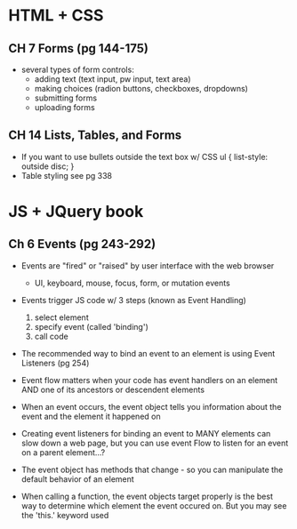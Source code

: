 # HTML + CSS 
## CH 7 Forms (pg 144-175)
- several types of form controls:
    - adding text (text input, pw input, text area)
    - making choices (radion buttons, checkboxes, dropdowns)
    - submitting forms
    - uploading forms

## CH 14 Lists, Tables, and Forms
- If you want to use bullets outside the text box w/ CSS
ul {
  list-style: outside disc; }
- Table styling see pg 338


# JS + JQuery book
## Ch 6 Events (pg 243-292)
- Events are "fired" or "raised" by user interface with the web browser
    - UI, keyboard, mouse, focus, form, or mutation events

- Events trigger JS code w/ 3 steps (known as Event Handling)
    1. select element
    1. specify event (called 'binding')
    1. call code

- The recommended way to bind an event to an element is using Event Listeners (pg 254)

- Event flow matters when your code has event handlers on an element AND one of its ancestors or descendent elements

- When an event occurs, the event object tells you information about the event and the element it happened on
- Creating event listeners for binding an event to MANY elements can slow down a web page, but you can use event Flow to listen for an event on a parent element...?
- The event object has methods that change - so you can manipulate the default behavior of an element
- When calling a function, the event objects target properly is the best way to determine which element the event occured on. But you may see the 'this.' keyword used
